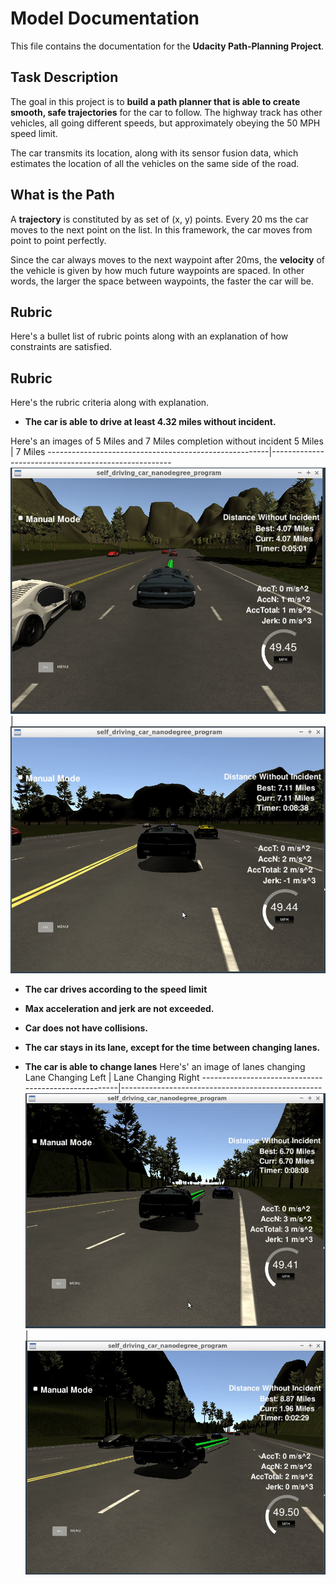 # Model Documentation

This file contains the documentation for the **Udacity Path-Planning Project**.

## Task Description

The goal in this project is to **build a path planner that is able to create smooth, safe trajectories** for the car to follow. The highway track has other vehicles, all going different speeds, but approximately obeying the 50 MPH speed limit.

The car transmits its location, along with its sensor fusion data, which estimates the location of all the vehicles on the same side of the road.

## What is the Path

A **trajectory** is constituted by as set of (x, y) points. Every 20 ms the car moves to the next point on the list.
In this framework, the car moves from point to point perfectly.

Since the car always moves to the next waypoint after 20ms, the **velocity** of the vehicle is given by how much future waypoints are spaced.
In other words, the larger the space between waypoints, the faster the car will be.

## Rubric

Here's a bullet list of rubric points along with an explanation of how constraints are satisfied.

## Rubric

Here's the rubric criteria along with explanation.

- **The car is able to drive at least 4.32 miles without incident.** 

Here's an images of 5 Miles and 7 Miles completion without incident
5 Miles                                                | 7 Miles
-------------------------------------------------------|-----------------------------------------------------
![5 Miles Completion](/screens/5MinutesCompletion.PNG) | ![7 Miles Completion](/screens/7MilesCompletion.PNG)

- **The car drives according to the speed limit**

- **Max acceleration and jerk are not exceeded.**
     
- **Car does not have collisions.**
   
- **The car stays in its lane, except for the time between changing lanes.**
   
- **The car is able to change lanes**
  Here's' an image of lanes changing
  Lane Changing Left                                   | Lane Changing Right
  -----------------------------------------------------|--------------------------------------------------
  ![Lane Changing Left](/screens/LineChanging-Left.PNG)|![Lane Changing Right](/screens/LineChanging-Right.PNG)
   
